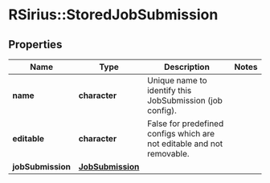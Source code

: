 # RSirius::StoredJobSubmission


## Properties
Name | Type | Description | Notes
------------ | ------------- | ------------- | -------------
**name** | **character** | Unique name to identify this JobSubmission (job config). | 
**editable** | **character** | False for predefined configs which are not editable and not removable. | 
**jobSubmission** | [**JobSubmission**](JobSubmission.md) |  | 



